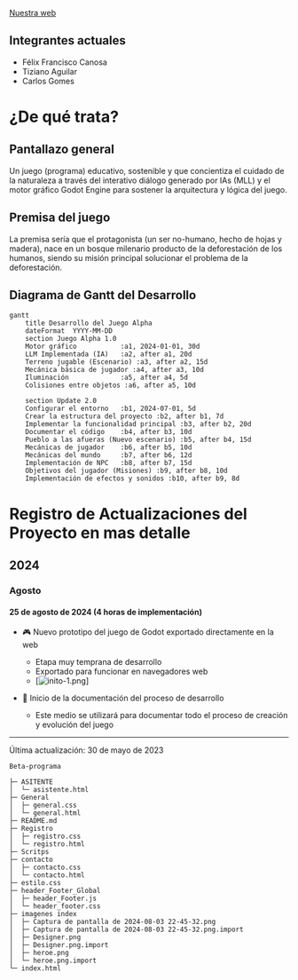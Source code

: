 [Nuestra web](https://beta-web-llm.netlify.app/index.html)

**Integrantes actuales**
---------------
- Félix Francisco Canosa
- Tiziano Aguilar
- Carlos Gomes



**¿De qué trata?**
=====================

**Pantallazo general**
--------------------

Un juego (programa) educativo, sostenible y que concientiza el cuidado de la naturaleza a través del interativo diálogo generado por IAs (MLL) y el motor gráfico Godot Engine para sostener la arquitectura y lógica del juego.

**Premisa del juego**
--------------------

La premisa sería que el protagonista (un ser no-humano, hecho de hojas y madera), nace en un bosque milenario producto de la deforestación de los humanos, siendo su misión principal solucionar el problema de la deforestación.


## Diagrama de Gantt del Desarrollo

```mermaid
gantt
    title Desarrollo del Juego Alpha
    dateFormat  YYYY-MM-DD
    section Juego Alpha 1.0
    Motor gráfico           :a1, 2024-01-01, 30d
    LLM Implementada (IA)   :a2, after a1, 20d
    Terreno jugable (Escenario) :a3, after a2, 15d
    Mecánica básica de jugador :a4, after a3, 10d
    Iluminación             :a5, after a4, 5d
    Colisiones entre objetos :a6, after a5, 10d

    section Update 2.0
    Configurar el entorno   :b1, 2024-07-01, 5d
    Crear la estructura del proyecto :b2, after b1, 7d
    Implementar la funcionalidad principal :b3, after b2, 20d
    Documentar el código    :b4, after b3, 10d
    Pueblo a las afueras (Nuevo escenario) :b5, after b4, 15d
    Mecánicas de jugador    :b6, after b5, 10d
    Mecánicas del mundo     :b7, after b6, 12d
    Implementación de NPC   :b8, after b7, 15d
    Objetivos del jugador (Misiones) :b9, after b8, 10d
    Implementación de efectos y sonidos :b10, after b9, 8d
```

# Registro de Actualizaciones del Proyecto en mas detalle

## 2024

### Agosto

#### 25 de agosto de 2024 (4 horas de implementación)

- 🎮 Nuevo prototipo del juego de Godot exportado directamente en la web
  - Etapa muy temprana de desarrollo
  - Exportado para funcionar en navegadores web
  - [![inito-1.png](https://i.postimg.cc/TwH1TL5J/inito-1.png)]

- 📝 Inicio de la documentación del proceso de desarrollo
  - Este medio se utilizará para documentar todo el proceso de creación y evolución del juego



---

Última actualización: 30 de mayo de 2023


```
Beta-programa

├─ ASITENTE
│  └─ asistente.html
├─ General
│  ├─ general.css
│  └─ general.html
├─ README.md
├─ Registro
│  ├─ registro.css
│  └─ registro.html
├─ Scritps
├─ contacto
│  ├─ contacto.css
│  └─ contacto.html
├─ estilo.css
├─ header_Footer_Global
│  ├─ header_Footer.js
│  └─ header_footer.css
├─ imagenes index
│  ├─ Captura de pantalla de 2024-08-03 22-45-32.png
│  ├─ Captura de pantalla de 2024-08-03 22-45-32.png.import
│  ├─ Designer.png
│  ├─ Designer.png.import
│  ├─ heroe.png
│  └─ heroe.png.import
└─ index.html

```